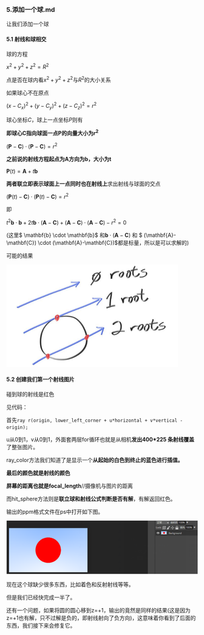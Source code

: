 ### 5.添加一个球.md

让我们添加一个球

#### 5.1 射线和球相交

球的方程

$x^2+y^2+z^2=R^2$

点是否在球内看$x^2+y^2+z^2$与$R^2$的大小关系

如果球心不在原点

$(x−C_x)^2+(y−C_y)^2+(z−C_z)^2=r^2$

球心坐标$C$，球上一点坐标$P$则有

**即球心C指向球面一点P的向量大小为$r^2$**

$(\mathbf{P} - \mathbf{C}) \cdot (\mathbf{P} - \mathbf{C})     = r^2$



**之前说的射线方程起点为A方向为b，大小为t**

$\mathbf{P}(t) = \mathbf{A} + t\mathbf{b}$

**两者联立即表示球面上一点同时也在射线上**求出射线与球面的交点

$(\mathbf{P}(t) - \mathbf{C}) \cdot (\mathbf{P}(t) - \mathbf{C}) = r^2$

即

$t^2 \mathbf{b} \cdot \mathbf{b}     + 2t \mathbf{b} \cdot (\mathbf{A}-\mathbf{C})     + (\mathbf{A}-\mathbf{C}) \cdot (\mathbf{A}-\mathbf{C}) - r^2 = 0$

(这里$ \mathbf{b} \cdot \mathbf{b}$ 和$\mathbf{b} \cdot (\mathbf{A}-\mathbf{C})$ 和 $ (\mathbf{A}-\mathbf{C}) \cdot (\mathbf{A}-\mathbf{C})$都是标量，所以是可以求解的)

可能的结果

<img src="pic/5.png" style="zoom:80%;" />







#### 5.2 创建我们第一个射线图片

碰到球的射线是红色

见代码：

首先`ray r(origin, lower_left_corner + u*horizontal + v*vertical - origin);`

u从0到1，v从0到1，外面套两层for循环也就是从相机**发出400*225 条射线覆盖**了整张图片。

ray_color方法我们知道了是显示一个**从起始的白色到终止的蓝色进行插值。**

**最后的颜色就是射线的颜色**

**屏幕的距离也就是focal_length**//摄像机与图片的距离

而hit_sphere方法则是**联立球和射线公式判断是否有解**，有解返回红色。



输出的ppm格式文件在ps中打开如下图。

![](pic/6.png)

现在这个球缺少很多东西，比如着色和反射射线等等。

但是我们已经快完成一半了。

还有一个问题，如果将圆的圆心移到z=+1，输出的竟然是同样的结果(这是因为z=+1也有解，只不过解是负的，即射线射向了负方向)，这意味着你看到了后面的东西，我们接下来会修复它。